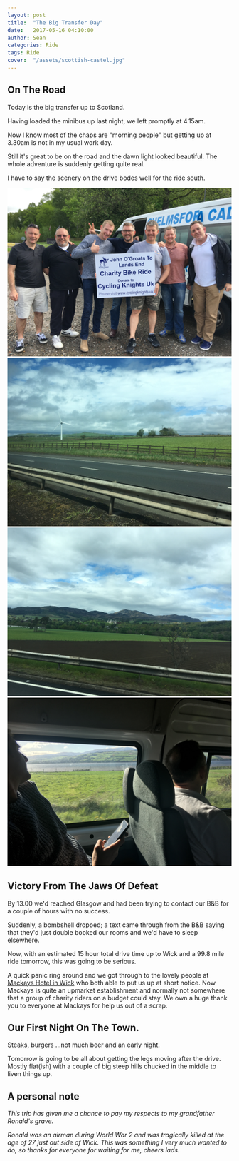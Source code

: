 ```yaml
---
layout: post
title:  "The Big Transfer Day"
date:   2017-05-16 04:10:00
author: Sean
categories: Ride
tags: Ride
cover:  "/assets/scottish-castel.jpg"
---
```



## On The Road
Today is the big transfer up to Scotland.

Having loaded the minibus up last night, we left promptly at 4.15am.

Now I know most of the chaps are "morning people" but getting up at
3.30am is not in my usual work day.

Still it's great to be on the road and the dawn light looked beautiful.  The whole adventure is suddenly
getting quite real.

I have to say the scenery on the drive bodes well for the ride south.

![view from the bus](/assets/IMG_1202.jpg)
![view from the bus](/assets/IMG_1191.jpg)
![view from the bus](/assets/IMG_1198.jpg)
![view from the bus](/assets/IMG_1205.jpg)

## Victory From The Jaws Of Defeat
By 13.00 we'd reached Glasgow and had been trying to contact our B&B for a couple of hours with
no success.

Suddenly, a bombshell dropped; a text came through from the B&B saying
that they'd just double booked our rooms and we'd have to sleep elsewhere.

Now, with an estimated 15 hour total drive time up to Wick and a 99.8
mile ride tomorrow, this was going to be serious.

A quick panic ring around and we got through to the lovely people at
[Mackays Hotel in Wick](http://www.mackayshotel.co.uk/) who both able to
put us up at short notice.  Now Mackays is quite an upmarket
establishment and normally not somewhere that a group of charity riders
on a budget could stay.  We own a huge thank you to everyone at Mackays
for help us out of a scrap.


## Our First Night On The Town.

Steaks, burgers ...not much beer and an early night.

Tomorrow is going
to be all about getting the legs moving after the drive.  Mostly
flat(ish) with a couple of big steep hills chucked in the middle to
liven things up.

## A personal note

_This trip has given me a chance to pay my respects to my grandfather
Ronald's grave._

_Ronald was an airman during World War 2 and was tragically killed at the
age of 27 just out side of Wick.  This was something I very much wanted
to do, so thanks for everyone for waiting for me, cheers lads._


